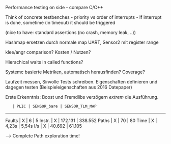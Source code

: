 Performance testing on side
	- compare C/C++

Think of concrete testbenches
	- priority vs order of interrupts
	- If interrupt is done, sometime (in timeout) it should be triggered

(nice to have: standard assertions (no crash, memory leak, ..))

Hashmap ersetzen durch normale map
UART, Sensor2 mit register range

klee/angr comparison?
	Kosten / Nutzen?

Hierachical waits in called functions?

Systemc basierte Metriken, automatisch herausfinden?
    Coverage?

Laufzeit messen, Sinvolle Tests schreiben.
    Eigenschaften definieren und dagegen testen (Beispieleigenschaften aus 2016 Datepaper)
    
    
Erste Erkenntnis: Boost und Fremdlibs verzögern _extrem_ die Ausführung.

       | PLIC | SENSOR_bare | SENSOR_TLM_MAP
--------------------------------------------
Faults  |   X   |            6  |          5
Instr.  |   X   |      172.131  |    338.552
Paths   |   X   |           70  |         80
Time    |   X   |         4,23s |       5,54s
I/s     |   X   |       40.692  |     61.105

--> Complete Path exploration time!